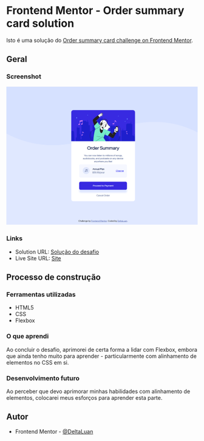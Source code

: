 # Frontend Mentor - Order summary card solution

Isto é uma solução do [Order summary card challenge on Frontend Mentor](https://www.frontendmentor.io/challenges/order-summary-component-QlPmajDUj).

## Geral 

### Screenshot

![](./images/order-solution.png)

### Links 

- Solution URL: [Solução do desafio](https://www.frontendmentor.io/solutions/order-summary-with-active-states-maked-with-css-and-flexbox-UEo5UdJDgG)
- Live Site URL: [Site](https://stately-llama-02c634.netlify.app/)

## Processo de construção

### Ferramentas utilizadas

- HTML5
- CSS 
- Flexbox

### O que aprendi

Ao concluir o desafio, aprimorei de certa forma a lidar com Flexbox, embora que ainda tenho muito para aprender - particularmente com alinhamento de elementos no CSS em si.

### Desenvolvimento futuro

Ao perceber que devo aprimorar minhas habilidades com alinhamento de elementos, colocarei meus esforços para aprender esta parte.

## Autor

- Frontend Mentor - [@DeltaLuan](https://www.frontendmentor.io/profile/deltaluan)